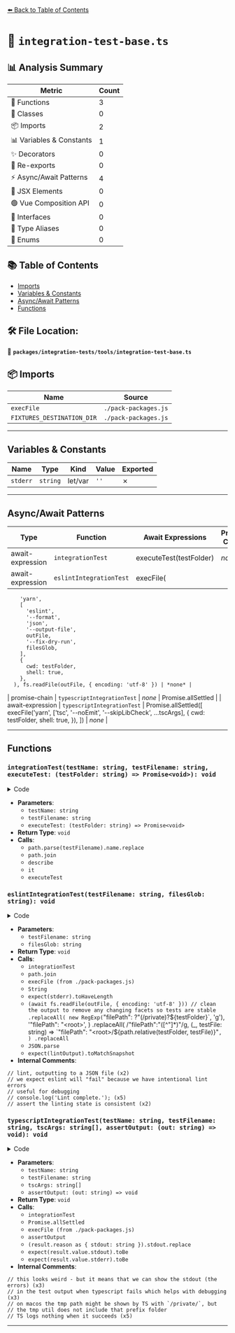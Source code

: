 [⬅️ Back to Table of Contents](../../../index.md)

# 📄 `integration-test-base.ts`

## 📊 Analysis Summary

| Metric | Count |
|--------|-------|
| 🔧 Functions | 3 |
| 🧱 Classes | 0 |
| 📦 Imports | 2 |
| 📊 Variables & Constants | 1 |
| ✨ Decorators | 0 |
| 🔄 Re-exports | 0 |
| ⚡ Async/Await Patterns | 4 |
| 💠 JSX Elements | 0 |
| 🟢 Vue Composition API | 0 |
| 📐 Interfaces | 0 |
| 📑 Type Aliases | 0 |
| 🎯 Enums | 0 |

## 📚 Table of Contents

- [Imports](#imports)
- [Variables & Constants](#variables-constants)
- [Async/Await Patterns](#asyncawait-patterns)
- [Functions](#functions)

## 🛠️ File Location:
📂 **`packages/integration-tests/tools/integration-test-base.ts`**

## 📦 Imports

| Name | Source |
|------|--------|
| `execFile` | `./pack-packages.js` |
| `FIXTURES_DESTINATION_DIR` | `./pack-packages.js` |


---

## Variables & Constants

| Name | Type | Kind | Value | Exported |
|------|------|------|-------|----------|
| `stderr` | `string` | let/var | `''` | ✗ |


---

## Async/Await Patterns

| Type | Function | Await Expressions | Promise Chains |
|------|----------|-------------------|----------------|
| await-expression | `integrationTest` | executeTest(testFolder) | *none* |
| await-expression | `eslintIntegrationTest` | execFile(
        'yarn',
        [
          'eslint',
          '--format',
          'json',
          '--output-file',
          outFile,
          '--fix-dry-run',
          filesGlob,
        ],
        {
          cwd: testFolder,
          shell: true,
        },
      ), fs.readFile(outFile, { encoding: 'utf-8' }) | *none* |
| promise-chain | `typescriptIntegrationTest` | *none* | Promise.allSettled |
| await-expression | `typescriptIntegrationTest` | Promise.allSettled([
      execFile('yarn', ['tsc', '--noEmit', '--skipLibCheck', ...tscArgs], {
        cwd: testFolder,
        shell: true,
      }),
    ]) | *none* |


---

## Functions

### `integrationTest(testName: string, testFilename: string, executeTest: (testFolder: string) => Promise<void>): void`

<details><summary>Code</summary>

```ts
function integrationTest(
  testName: string,
  testFilename: string,
  executeTest: (testFolder: string) => Promise<void>,
): void {
  const fixture = path.parse(testFilename).name.replace('.test', '');

  const testFolder = path.join(FIXTURES_DESTINATION_DIR, fixture);

  describe(fixture, () => {
    describe(testName, () => {
      it('should work successfully', async () => {
        await executeTest(testFolder);
      });
    });
  });
}
```
</details>

- **Parameters**:
  - `testName: string`
  - `testFilename: string`
  - `executeTest: (testFolder: string) => Promise<void>`
- **Return Type**: `void`
- **Calls**:
  - `path.parse(testFilename).name.replace`
  - `path.join`
  - `describe`
  - `it`
  - `executeTest`
### `eslintIntegrationTest(testFilename: string, filesGlob: string): void`

<details><summary>Code</summary>

```ts
export function eslintIntegrationTest(
  testFilename: string,
  filesGlob: string,
): void {
  integrationTest('eslint', testFilename, async testFolder => {
    // lint, outputting to a JSON file
    const outFile = path.join(testFolder, 'eslint.json');

    let stderr = '';
    try {
      await execFile(
        'yarn',
        [
          'eslint',
          '--format',
          'json',
          '--output-file',
          outFile,
          '--fix-dry-run',
          filesGlob,
        ],
        {
          cwd: testFolder,
          shell: true,
        },
      );
    } catch (ex) {
      // we expect eslint will "fail" because we have intentional lint errors

      // useful for debugging
      if (typeof ex === 'object' && ex != null && 'stderr' in ex) {
        stderr = String(ex.stderr);
      }
    }
    // console.log('Lint complete.');
    expect(stderr).toHaveLength(0);

    // assert the linting state is consistent
    const lintOutputRAW = (await fs.readFile(outFile, { encoding: 'utf-8' }))
      // clean the output to remove any changing facets so tests are stable
      .replaceAll(
        new RegExp(`"filePath": ?"(/private)?${testFolder}`, 'g'),
        '"filePath": "<root>',
      )
      .replaceAll(
        /"filePath":"([^"]*)"/g,
        (_, testFile: string) =>
          `"filePath": "<root>/${path.relative(testFolder, testFile)}"`,
      )
      .replaceAll(/C:\\\\(usr)\\\\(linked)\\\\(tsconfig.json)/g, '/$1/$2/$3');
    try {
      const lintOutput = JSON.parse(lintOutputRAW);
      expect(lintOutput).toMatchSnapshot();
    } catch {
      throw new Error(
        `Lint output could not be parsed as JSON: \`${lintOutputRAW}\`.`,
      );
    }
  });
}
```
</details>

- **Parameters**:
  - `testFilename: string`
  - `filesGlob: string`
- **Return Type**: `void`
- **Calls**:
  - `integrationTest`
  - `path.join`
  - `execFile (from ./pack-packages.js)`
  - `String`
  - `expect(stderr).toHaveLength`
  - `(await fs.readFile(outFile, { encoding: 'utf-8' }))
      // clean the output to remove any changing facets so tests are stable
      .replaceAll(
        new RegExp(`"filePath": ?"(/private)?${testFolder}`, 'g'),
        '"filePath": "<root>',
      )
      .replaceAll(
        /"filePath":"([^"]*)"/g,
        (_, testFile: string) =>
          `"filePath": "<root>/${path.relative(testFolder, testFile)}"`,
      )
      .replaceAll`
  - `JSON.parse`
  - `expect(lintOutput).toMatchSnapshot`
- **Internal Comments**:
```
// lint, outputting to a JSON file (x2)
// we expect eslint will "fail" because we have intentional lint errors
// useful for debugging
// console.log('Lint complete.'); (x5)
// assert the linting state is consistent (x2)
```

### `typescriptIntegrationTest(testName: string, testFilename: string, tscArgs: string[], assertOutput: (out: string) => void): void`

<details><summary>Code</summary>

```ts
export function typescriptIntegrationTest(
  testName: string,
  testFilename: string,
  tscArgs: string[],
  assertOutput: (out: string) => void,
): void {
  integrationTest(testName, testFilename, async testFolder => {
    const [result] = await Promise.allSettled([
      execFile('yarn', ['tsc', '--noEmit', '--skipLibCheck', ...tscArgs], {
        cwd: testFolder,
        shell: true,
      }),
    ]);

    if (result.status === 'rejected') {
      // this looks weird - but it means that we can show the stdout (the errors)
      // in the test output when typescript fails which helps with debugging
      assertOutput(
        (result.reason as { stdout: string }).stdout.replace(
          // on macos the tmp path might be shown by TS with `/private/`, but
          // the tmp util does not include that prefix folder
          new RegExp(`(/private)?${testFolder}`),
          '/<tmp_folder>',
        ),
      );
    } else {
      // TS logs nothing when it succeeds
      expect(result.value.stdout).toBe('');
      expect(result.value.stderr).toBe('');
    }
  });
}
```
</details>

- **Parameters**:
  - `testName: string`
  - `testFilename: string`
  - `tscArgs: string[]`
  - `assertOutput: (out: string) => void`
- **Return Type**: `void`
- **Calls**:
  - `integrationTest`
  - `Promise.allSettled`
  - `execFile (from ./pack-packages.js)`
  - `assertOutput`
  - `(result.reason as { stdout: string }).stdout.replace`
  - `expect(result.value.stdout).toBe`
  - `expect(result.value.stderr).toBe`
- **Internal Comments**:
```
// this looks weird - but it means that we can show the stdout (the errors) (x3)
// in the test output when typescript fails which helps with debugging (x3)
// on macos the tmp path might be shown by TS with `/private/`, but
// the tmp util does not include that prefix folder
// TS logs nothing when it succeeds (x5)
```


---